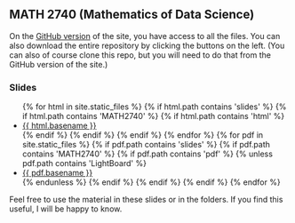 ## MATH 2740 (Mathematics of Data Science)

On the [GitHub version](https://github.com/julien-arino/math2740-of-data-science/) of the site, you have access to all the files. You can also download the entire repository by clicking the buttons on the left. (You can also of course clone this repo, but you will need to do that from the GitHub version of the site.)

### Slides

<ul>
{% for html in site.static_files %}
  {% if html.path contains 'slides' %}
    {% if html.path contains 'MATH2740' %}
      {% if html.path contains 'html' %}
        <li><a href="https://julien-arino.github.io/math2740-of-data-science/slides/{{ html.basename }}.html">{{ html.basename }}</a></li>
      {% endif %}
    {% endif %}
  {% endif %}
{% endfor %}
{% for pdf in site.static_files %}
  {% if pdf.path contains 'slides' %}
    {% if pdf.path contains 'MATH2740' %}
      {% if pdf.path contains 'pdf' %}
        {% unless pdf.path contains 'LightBoard' %}
          <li><a href="https://julien-arino.github.io/math2740-of-data-science/slides/{{ pdf.basename }}.pdf">{{ pdf.basename }}</a></li>
        {% endunless %}
      {% endif %}
    {% endif %}
  {% endif %}
{% endfor %}
</ul>

Feel free to use the material in these slides or in the folders. If you find this useful, I will be happy to know.
